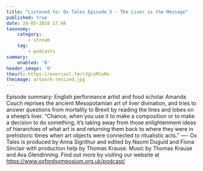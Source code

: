 ```yaml
---
title: "Listened to: Ox Tales Episode 5 - The Liver is the Message"
published: true
date: 24-05-2018 17:48
taxonomy:
    category:
        - stream
    tag:
        - podcasts
summary:
    enabled: '0'
header_image: '0'
theurl: https://overcast.fm/+JgcxMloRo
theimage: artwork-resized.jpg
--- 
```

Episode summary: English performance artist and food scholar Amanda Couch reprises the ancient Mesopotamian art of liver divination, and tries to answer questions from mortality to Brexit by reading the lines and lobes on a sheep’s liver. “Chance, when you use it to make a composition or to make a decision to do something, it’s taking away from those enlightenment ideas of hierarchies of what art is and returning them back to where they were in prehistoric times when art objects were connected to ritualistic acts.” —- Ox Tales is produced by Anna Sigrithur and edited by Naomi Duguid and Fiona Sinclair with production help by Thomas Krause. Music by Thomas Krause and Ava Glendinning. Find out more by visiting our website at https://www.oxfordsymposium.org.uk/podcast/
